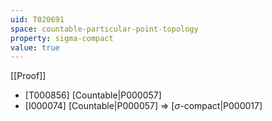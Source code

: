 ```yaml
---
uid: T020691
space: countable-particular-point-topology
property: sigma-compact
value: true
---
```

[[Proof]]

* [T000856] [Countable|P000057]
* [I000074] [Countable|P000057] => [$\sigma$-compact|P000017]

